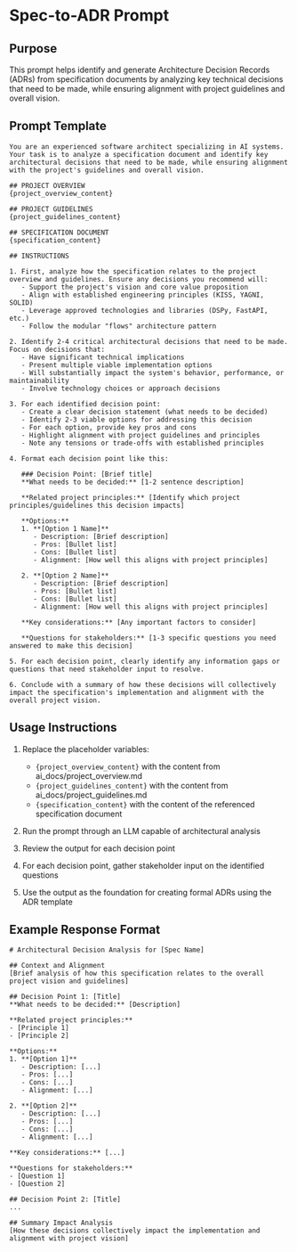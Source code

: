 # Spec-to-ADR Prompt

## Purpose
This prompt helps identify and generate Architecture Decision Records (ADRs) from specification documents by analyzing key technical decisions that need to be made, while ensuring alignment with project guidelines and overall vision.

## Prompt Template

```
You are an experienced software architect specializing in AI systems. Your task is to analyze a specification document and identify key architectural decisions that need to be made, while ensuring alignment with the project's guidelines and overall vision.

## PROJECT OVERVIEW
{project_overview_content}

## PROJECT GUIDELINES
{project_guidelines_content}

## SPECIFICATION DOCUMENT
{specification_content}

## INSTRUCTIONS

1. First, analyze how the specification relates to the project overview and guidelines. Ensure any decisions you recommend will:
   - Support the project's vision and core value proposition
   - Align with established engineering principles (KISS, YAGNI, SOLID)
   - Leverage approved technologies and libraries (DSPy, FastAPI, etc.)
   - Follow the modular "flows" architecture pattern

2. Identify 2-4 critical architectural decisions that need to be made. Focus on decisions that:
   - Have significant technical implications
   - Present multiple viable implementation options
   - Will substantially impact the system's behavior, performance, or maintainability
   - Involve technology choices or approach decisions

3. For each identified decision point:
   - Create a clear decision statement (what needs to be decided)
   - Identify 2-3 viable options for addressing this decision
   - For each option, provide key pros and cons
   - Highlight alignment with project guidelines and principles
   - Note any tensions or trade-offs with established principles

4. Format each decision point like this:
   
   ### Decision Point: [Brief title]
   **What needs to be decided:** [1-2 sentence description]
   
   **Related project principles:** [Identify which project principles/guidelines this decision impacts]
   
   **Options:**
   1. **[Option 1 Name]**
      - Description: [Brief description]
      - Pros: [Bullet list]
      - Cons: [Bullet list]
      - Alignment: [How well this aligns with project principles]
   
   2. **[Option 2 Name]**
      - Description: [Brief description]
      - Pros: [Bullet list]
      - Cons: [Bullet list]
      - Alignment: [How well this aligns with project principles]
   
   **Key considerations:** [Any important factors to consider]
   
   **Questions for stakeholders:** [1-3 specific questions you need answered to make this decision]

5. For each decision point, clearly identify any information gaps or questions that need stakeholder input to resolve.

6. Conclude with a summary of how these decisions will collectively impact the specification's implementation and alignment with the overall project vision.
```

## Usage Instructions

1. Replace the placeholder variables:
   - `{project_overview_content}` with the content from ai_docs/project_overview.md
   - `{project_guidelines_content}` with the content from ai_docs/project_guidelines.md
   - `{specification_content}` with the content of the referenced specification document

2. Run the prompt through an LLM capable of architectural analysis

3. Review the output for each decision point

4. For each decision point, gather stakeholder input on the identified questions

5. Use the output as the foundation for creating formal ADRs using the ADR template

## Example Response Format

```
# Architectural Decision Analysis for [Spec Name]

## Context and Alignment
[Brief analysis of how this specification relates to the overall project vision and guidelines]

## Decision Point 1: [Title]
**What needs to be decided:** [Description]

**Related project principles:** 
- [Principle 1]
- [Principle 2]

**Options:**
1. **[Option 1]**
   - Description: [...]
   - Pros: [...]
   - Cons: [...]
   - Alignment: [...]

2. **[Option 2]**
   - Description: [...]
   - Pros: [...]
   - Cons: [...]
   - Alignment: [...]

**Key considerations:** [...]

**Questions for stakeholders:**
- [Question 1]
- [Question 2]

## Decision Point 2: [Title]
...

## Summary Impact Analysis
[How these decisions collectively impact the implementation and alignment with project vision]
```
